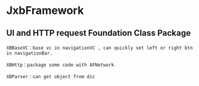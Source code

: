 #  JxbFramework
## UI and HTTP request Foundation Class Package


`XBBaseVC：base vc in navigationVC , can quickly set left or right btn in navigationBar.`

`XBHttp：package some code with AFNetwork`

`XBParser：can get object from dic`


